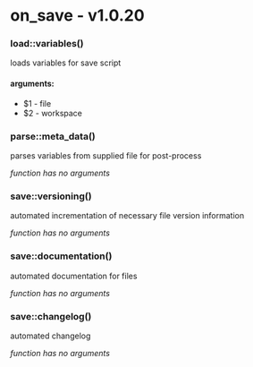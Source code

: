 # on_save - v1.0.20


### load::variables()

loads variables for save script

#### arguments:

-  $1 - file
-  $2 - workspace

### parse::meta_data()

parses variables from supplied file for post-process

*function has no arguments*

### save::versioning()

automated incrementation of necessary file version information

*function has no arguments*

### save::documentation()

automated documentation for files

*function has no arguments*

### save::changelog()

automated changelog

*function has no arguments*


